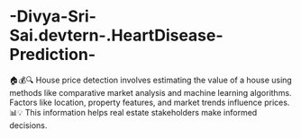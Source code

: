 # -Divya-Sri-Sai.devtern-.HeartDisease-Prediction-
🏠💰🔍 House price detection involves estimating the value of a house using methods like comparative market analysis and machine learning algorithms. Factors like location, property features, and market trends influence prices. 📊💡 This information helps real estate stakeholders make informed decisions.
